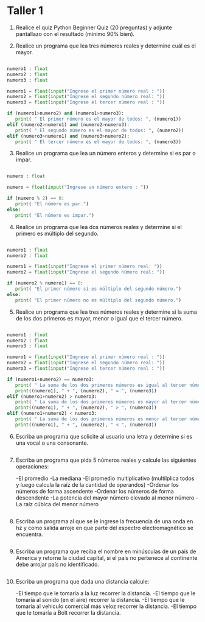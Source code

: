 # Taller 1

1. Realice el quiz Python Beginner Quiz (20 preguntas) y adjunte pantallazo con el resultado (mínimo 90% bien).


2. Realice un programa que lea tres números reales y determine cuál es el mayor.


```python

numero1 : float 
numero2 : float
numero3 : float

numero1 = float(input("Ingrese el primer número real : "))
numero2 = float(input("Ingrese el segundo número real: "))
numero3 = float(input("Ingrese el tercer número real : "))

if (numero1>numero2) and (numero1>numero3):
   print( " El primer número es el mayor de todos: ", (numero1))
elif (numero2>numero1) and (numero2>numero3):
   print( " El segundo número es el mayor de todos: ", (numero2))
elif (numero3>numero1) and (numero3>numero2):
   print( " El tercer número es el mayor de todos: ", (numero3))

```


3. Realice un programa que lea un número enteros y determine si es par o impar.


```python

numero : float 

numero = float(input("Ingrese un número entero : "))

if (numero % 2) == 0:
   print( "El número es par.")
else:
   print( "El número es impar.")

```


4. Realice un programa que lea dos números reales y determine si el primero es múltiplo del segundo.

```python

numero1 : float 
numero2 : float 

numero1 = float(input("Ingrese el primer número real: "))
numero2 = float(input("Ingrese el segundo número real: "))

if (numero2 % numero1) == 0:
   print( "El primer número sí es múltiplo del segundo número.")
else:
   print( "El primer número no es múltiplo del segundo número.")

```


5. Realice un programa que lea tres números reales y determine si la suma de los dos primeros es mayor, menor o igual que el tercer número.

```python

numero1 : float 
numero2 : float
numero3 : float

numero1 = float(input("Ingrese el primer número real : "))
numero2 = float(input("Ingrese el segundo número real: "))
numero3 = float(input("Ingrese el tercer número real : "))

if (numero1+numero2) == numero3:
   print( " La suma de los dos primeros números es igual al tercer número.")
   print((numero1), " + ", (numero2), " = ", (numero3))
elif (numero1+numero2) > numero3:
   print( " La suma de los dos primeros números es mayor al tercer número.")
   print((numero1), " + ", (numero2), " > ", (numero3))
elif (numero1+numero2) < numero3:
   print( " La suma de los dos primeros números es menor al tercer número.")
   print((numero1), " + ", (numero2), " < ", (numero3))

```


6. Escriba un programa que solicite al usuario una letra y determine si es una vocal o una consonante.

```python

   ```


7. Escriba un programa que pida 5 números reales y calcule las siguientes operaciones:

    -El promedio
    -La mediana
    -El promedio multiplicativo (multilplica todos y luego calcula la raíz de la cantidad de operandos)
    -Ordenar los números de forma ascendente
    -Ordenar los números de forma descendente
    -La potencia del mayor número elevado al menor número
    -La raíz cúbica del menor número

```python

   ```


8. Escriba un programa al que se le ingrese la frecuencia de una onda en hz y como salida arroje en que parte del espectro electromagnético se encuentra.

```python

   ```


9. Escriba un programa que reciba el nombre en minúsculas de un país de America y retorne la ciudad capital, si el país no pertenece al continente debe arrojar país no identificado.

```python

   ```


10. Escriba un programa que dada una distancia calcule:

    -El tiempo que le tomaría a la luz recorrer la distancia.
    -El tiempo que le tomaría al sonido (en el aire) recorrer la distancia.
    -El tiempo que le tomaría al vehiculo comercial más veloz recorrer la distancia.
    -El tiempo que le tomaría a Bolt recorrer la distancia.


```python

   ```


